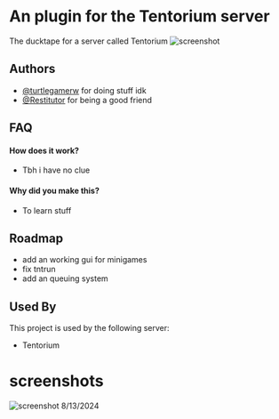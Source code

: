 
# An plugin for the Tentorium server

The ducktape for a server called Tentorium
![screenshot](https://i.ibb.co/DpSw25C/9f5cf31fbc27bda321380551054e5e54.webp)


## Authors

- [@turtlegamerw](https://www.github.com/turtlegamerw) for doing stuff idk
- [@Restitutor](https://github.com/Restitutor) for being a good friend


## FAQ

#### How does it work?

- Tbh i have no clue

#### Why did you make this?

- To learn stuff 





## Roadmap

- add an working gui for minigames
- fix tntrun
- add an queuing system


## Used By

This project is used by the following server:

- Tentorium


# screenshots 
![screenshot](https://i.imgur.com/ZRxhyax.png)
8/13/2024

